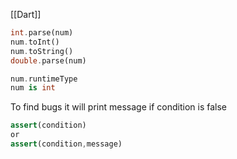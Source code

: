 [[Dart]]

```dart
int.parse(num)
num.toInt()
num.toString()
double.parse(num)

num.runtimeType
num is int
```


To find bugs
it will print message if condition is false 
```dart
assert(condition)
or 
assert(condition,message)
```
